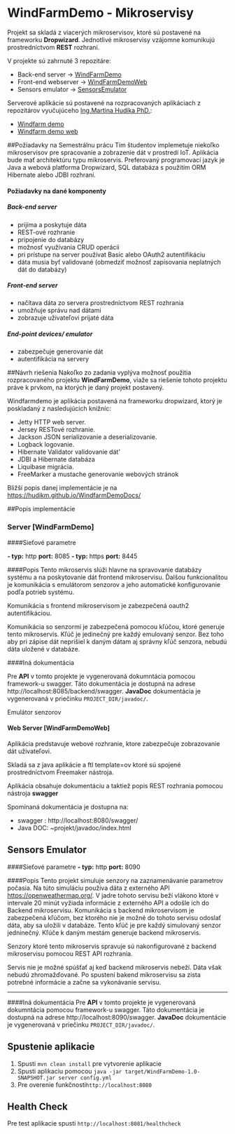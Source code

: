 # WindFarmDemo - Mikroservisy
Projekt sa skladá z viacerých mikroservisov, ktoré sú postavené na frameworku **Dropwizard**. Jednotlivé mikroservisy vzájomne komunikujú prostredníctvom **REST** rozhraní.

V projekte sú zahrnuté 3 repozitáre:
- Back-end server -> [WindFarmDemo](https://github.com/Kn-Jakub/WindFarmDemo.git)
- Front-end webserver -> [WindFarmDemoWeb](https://github.com/Kn-Jakub/WindFarmDemoWeb.git)
- Sensors emulator -> [SensorsEmulator](https://github.com/JosoP/SensorsEmulator)

Serverové aplikácie sú postavené na rozpracovaných aplikáciach z repozitárov vyučujúceho [Ing.Martina Hudíka PhD.](https://github.com/hudikm):
- [Windfarm demo](https://github.com/hudikm/WindFarmDemoWeb)
- [Windfarm demo web](https://github.com/hudikm/WindFarmDemoWeb)

##Požiadavky na Semestrálnu prácu
Tím študentov implemetuje niekoľko mikroservisov pre spracovanie a zobrazenie dát v prostredí IoT. Aplikácia bude mať architektúru typu mikroservis. Preferovaný programovací jazyk je Java a webová platforma Dropwizard, SQL databáza s použitím ORM Hibernate alebo JDBI rozhraní.

#### Požiadavky na dané komponenty

##### Back-end server
- prijíma a poskytuje dáta
- REST-ové rozhranie
- pripojenie do databázy
- možnosť využívania CRUD operácii
- pri prístupe na server používat Basic alebo OAuth2 autentifikáciu
- dáta musia byť validované (obmedziť možnosť zapisovania neplatných dát do databázy)

##### Front-end server
- načítava dáta zo servera prostredníctvom REST rozhrania
- umožňuje správu nad dátami
- zobrazuje uživateľovi prijaté dáta

##### End-point devices/ emulator
- zabezpečuje generovanie dát
- autentifikácia na servery

##Návrh riešenia
Nakoľko zo zadania vyplýva možnosť použitia rozpracovaného projektu **WindFarmDemo**, viaže sa riešenie tohoto projektu práve k prvkom, na ktorých je daný projekt postavený.

Windfarmdemo je aplikácia postavená na frameworku dropwizard, ktorý je poskladaný z nasledujúcich knižníc:

- Jetty HTTP web server.
- Jersey RESTové rozhranie.
- Jackson JSON serializovanie a deserializovanie.
- Logback logovanie.
- Hibernate Validator validovanie dát'
- JDBI a Hibernate databáza
- Liquibase migrácia.
- FreeMarker a mustache generovanie webových stránok

Bližší popis danej implementácie je na https://hudikm.github.io/WindfarmDemoDocs/

##Popis implementácie

### Server [WindFarmDemo]

####Sieťové parametre

**- typ:** http  **port:** 8085
**- typ:** https **port:** 8445


####Popis
Tento mikroservis slúži hlavne na spravovanie databázy systému a na poskytovanie dát frontend mikroservisu. Ďalšou funkcionalitou je komunikácia s emulátorom senzorov a jeho automatické konfigurovanie podľa potrieb systému.

Komunikácia s frontend mikroservisom je zabezpečená oauth2 autentifikáciou.

Komunikácia so senzormi je zabezpečená pomocou kľúčou, ktoré generuje tento mikroservis. Kľúč je jedinečný pre každý emulovaný senzor. Bez toho aby pri zápise dát neprišiel k daným dátam aj správny kľúč senzora, nebudú dáta uložené v databáze.


####Iná dokumentácia

Pre **API** v tomto projekte je vygenerovaná dokumntácia pomocou framework-u swagger. Táto dokumentácia je dostupná na adrese http://localhost:8085/backend/swagger.
**JavaDoc** dokumentácia je vygenerovaná v priečinku `PROJECT_DIR/javadoc/`.

Emulátor senzorov

#### Web Server [WindFarmDemoWeb]
Aplikácia predstavuje webové rozhranie, ktore zabezpečuje zobrazovanie dát uživateľovi.

Skladá sa z java aplikácie a ftl template=ov ktoré sú spojené prostredníctvom Freemaker nástroja.

Aplikácia obsahuje dokumentáciu a taktiež popis REST rozhrania pomocou nástroja **swagger**

Spomínaná dokumentácia je dostupna na:

- swagger : http://localhost:8080/swagger/
- Java DOC: ~projekt/javadoc/index.html

## Sensors Emulator

####Sieťové parametre
**- typ:** http  **port:** 8090

####Popis
Tento projekt simuluje senzory na zaznamenávanie parametrov počasia. Na túto simuláciu používa dáta z externého API https://openweathermap.org/. V jadre tohoto servisu beží vlákono ktoré v intervale 20 minút vyžiada informácie z externého API a odošle ich do Backend mikroservisu. Komunikácia s backend mikroservisom je zabezpečená kľúčom, bez ktorého nie je možné do tohoto servisu odoslať dáta, aby sa uložili v databáze. Tento kľúč je pre každý simulovaný senzor jedninečný. Kľúče k daným mestám generuje backend mikroservis.

Senzory ktoré tento mikroservis spravuje sú nakonfigurované z backend mikroservisu pomocou REST API rozhrania.

Servis nie je možné spúšťať aj keď backend mikroservis nebeží. Dáta však nebudú zhromažďované. Po spustení bakend mikroservisu sa zista potrebné informácie a začne sa vykonávanie servisu.

---

####Iná dokumentácia
Pre **API** v tomto projekte je vygenerovaná dokumntácia pomocou framework-u swagger. Táto dokumentácia je dostupná na adrese http://localhost:8090/swagger.
**JavaDoc** dokumentácie je vygenerovaná v priečinku `PROJECT_DIR/javadoc/`.

Spustenie aplikacie
---

1. Spusti `mvn clean install` pre vytvorenie aplikacie
1. Spusti aplikaciu pomocou `java -jar target/WindFarmDemo-1.0-SNAPSHOT.jar server config.yml`
1. Pre overenie funkčnosti`http://localhost:8080`

Health Check
---

Pre test aplikacie spusti `http://localhost:8081/healthcheck`
